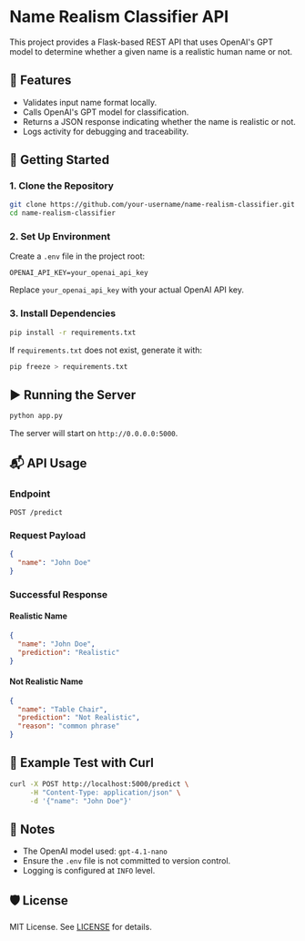 # Name Realism Classifier API

This project provides a Flask-based REST API that uses OpenAI's GPT model to determine whether a given name is a realistic human name or not.

## 🔧 Features

- Validates input name format locally.
- Calls OpenAI's GPT model for classification.
- Returns a JSON response indicating whether the name is realistic or not.
- Logs activity for debugging and traceability.

## 🚀 Getting Started

### 1. Clone the Repository

```bash
git clone https://github.com/your-username/name-realism-classifier.git
cd name-realism-classifier
```

### 2. Set Up Environment

Create a `.env` file in the project root:

```env
OPENAI_API_KEY=your_openai_api_key
```

Replace `your_openai_api_key` with your actual OpenAI API key.

### 3. Install Dependencies

```bash
pip install -r requirements.txt
```

If `requirements.txt` does not exist, generate it with:

```bash
pip freeze > requirements.txt
```

## ▶️ Running the Server

```bash
python app.py
```

The server will start on `http://0.0.0.0:5000`.

## 📬 API Usage

### Endpoint

`POST /predict`

### Request Payload

```json
{
  "name": "John Doe"
}
```

### Successful Response

#### Realistic Name

```json
{
  "name": "John Doe",
  "prediction": "Realistic"
}
```

#### Not Realistic Name

```json
{
  "name": "Table Chair",
  "prediction": "Not Realistic",
  "reason": "common phrase"
}
```

## 🧪 Example Test with Curl

```bash
curl -X POST http://localhost:5000/predict \
     -H "Content-Type: application/json" \
     -d '{"name": "John Doe"}'
```

## 📒 Notes

- The OpenAI model used: `gpt-4.1-nano`
- Ensure the `.env` file is not committed to version control.
- Logging is configured at `INFO` level.

## 🛡️ License

MIT License. See [LICENSE](LICENSE) for details.


